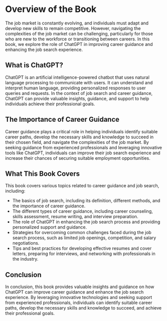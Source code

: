 Overview of the Book
==================================

The job market is constantly evolving, and individuals must adapt and develop new skills to remain competitive. However, navigating the complexities of the job market can be challenging, particularly for those who are new to the workforce or transitioning between careers. In this book, we explore the role of ChatGPT in improving career guidance and enhancing the job search experience.

What is ChatGPT?
----------------

ChatGPT is an artificial intelligence-powered chatbot that uses natural language processing to communicate with users. It can understand and interpret human language, providing personalized responses to user queries and requests. In the context of job search and career guidance, ChatGPT can provide valuable insights, guidance, and support to help individuals achieve their professional goals.

The Importance of Career Guidance
---------------------------------

Career guidance plays a critical role in helping individuals identify suitable career paths, develop the necessary skills and knowledge to succeed in their chosen field, and navigate the complexities of the job market. By seeking guidance from experienced professionals and leveraging innovative tools like ChatGPT, individuals can improve their job search experience and increase their chances of securing suitable employment opportunities.

What This Book Covers
---------------------

This book covers various topics related to career guidance and job search, including:

* The basics of job search, including its definition, different methods, and the importance of career guidance.
* The different types of career guidance, including career counseling, skills assessment, resume writing, and interview preparation.
* The role of ChatGPT in enhancing the job search process and providing personalized support and guidance.
* Strategies for overcoming common challenges faced during the job search process, such as limited job openings, competition, and salary negotiations.
* Tips and best practices for developing effective resumes and cover letters, preparing for interviews, and networking with professionals in the industry.

Conclusion
----------

In conclusion, this book provides valuable insights and guidance on how ChatGPT can improve career guidance and enhance the job search experience. By leveraging innovative technologies and seeking support from experienced professionals, individuals can identify suitable career paths, develop the necessary skills and knowledge to succeed, and achieve their professional goals.

